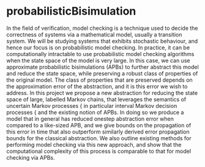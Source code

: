 # probabilisticBisimulation
In the field of verification, model checking is a technique used to decide the correctness
of systems via a mathematical model, usually a transition system. We
will be studying systems that exhibits stochastic behaviour, and hence our focus is
on probabilistic model checking. In practice, it can be computationally intractable
to use probabilistic model checking algorithms when the state space of the model
is very large. In this case, we can use approximate probabilistic bisimulations
(APBs) to further abstract this model and reduce the state space, while preserving
a robust class of properties of the original model. The class of properties that
are preserved depends on the approximation error of the abstraction, and it is
this error we wish to address.
In this project we propose a new abstraction for reducing the state space of
large, labelled Markov chains, that leverages the semantics of uncertain Markov
processes { in particular interval Markov decision processes { and the existing
notion of APBs. In doing so we produce a model that in general has reduced onestep
abstraction error when compared to a like-sized APB, and we give bounds
on the propagation of this error in time that also outperform similarly derived
error propagation bounds for the classical abstraction. We also outline existing
methods for performing model checking via this new approach, and show that the
computational complexity of this process is comparable to that for model checking
via APBs.
